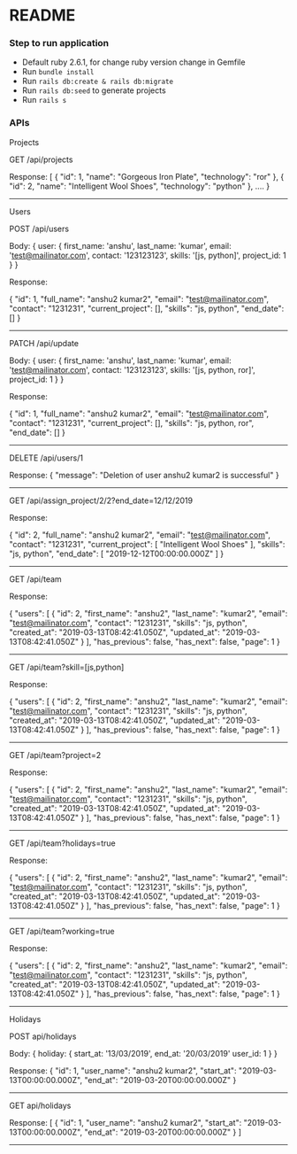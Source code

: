 # README

### Step to run application
- Default ruby 2.6.1, for change ruby version change in Gemfile
- Run `bundle install`
- Run `rails db:create & rails db:migrate`
- Run `rails db:seed` to generate projects
- Run `rails s`

### APIs

Projects

GET /api/projects

Response:
[
  {
      "id": 1,
      "name": "Gorgeous Iron Plate",
      "technology": "ror"
  },
  {
      "id": 2,
      "name": "Intelligent Wool Shoes",
      "technology": "python"
  },
  ....
}

--------------------------------------------

Users

POST /api/users

Body:
{
  user: {
    first_name: 'anshu',
    last_name: 'kumar',
    email: 'test@mailinator.com',
    contact: '123123123',
    skills: '[js, python]',
    project_id: 1
  }
}

Response:

{
    "id": 1,
    "full_name": "anshu2 kumar2",
    "email": "test@mailinator.com",
    "contact": "1231231",
    "current_project": [],
    "skills": "js, python",
    "end_date": []
}

--------------------------------------------

PATCH /api/update

Body:
{
  user: {
    first_name: 'anshu',
    last_name: 'kumar',
    email: 'test@mailinator.com',
    contact: '123123123',
    skills: '[js, python, ror]',
    project_id: 1
  }
}

Response:

{
    "id": 1,
    "full_name": "anshu2 kumar2",
    "email": "test@mailinator.com",
    "contact": "1231231",
    "current_project": [],
    "skills": "js, python, ror",
    "end_date": []
}

--------------------------------------------

DELETE /api/users/1

Response:
{
    "message": "Deletion of user anshu2 kumar2 is successful"
}

--------------------------------------------

GET /api/assign_project/2/2?end_date=12/12/2019

Response:

{
    "id": 2,
    "full_name": "anshu2 kumar2",
    "email": "test@mailinator.com",
    "contact": "1231231",
    "current_project": [
        "Intelligent Wool Shoes"
    ],
    "skills": "js, python",
    "end_date": [
        "2019-12-12T00:00:00.000Z"
    ]
}

--------------------------------------------

GET /api/team

Response:

{
    "users": [
        {
            "id": 2,
            "first_name": "anshu2",
            "last_name": "kumar2",
            "email": "test@mailinator.com",
            "contact": "1231231",
            "skills": "js, python",
            "created_at": "2019-03-13T08:42:41.050Z",
            "updated_at": "2019-03-13T08:42:41.050Z"
        }
    ],
    "has_previous": false,
    "has_next": false,
    "page": 1
}

--------------------------------------------

GET /api/team?skill=[js,python]

Response:

{
    "users": [
        {
            "id": 2,
            "first_name": "anshu2",
            "last_name": "kumar2",
            "email": "test@mailinator.com",
            "contact": "1231231",
            "skills": "js, python",
            "created_at": "2019-03-13T08:42:41.050Z",
            "updated_at": "2019-03-13T08:42:41.050Z"
        }
    ],
    "has_previous": false,
    "has_next": false,
    "page": 1
}

--------------------------------------------

GET /api/team?project=2

Response:

{
    "users": [
        {
            "id": 2,
            "first_name": "anshu2",
            "last_name": "kumar2",
            "email": "test@mailinator.com",
            "contact": "1231231",
            "skills": "js, python",
            "created_at": "2019-03-13T08:42:41.050Z",
            "updated_at": "2019-03-13T08:42:41.050Z"
        }
    ],
    "has_previous": false,
    "has_next": false,
    "page": 1
}

--------------------------------------------

GET /api/team?holidays=true

Response:

{
    "users": [
        {
            "id": 2,
            "first_name": "anshu2",
            "last_name": "kumar2",
            "email": "test@mailinator.com",
            "contact": "1231231",
            "skills": "js, python",
            "created_at": "2019-03-13T08:42:41.050Z",
            "updated_at": "2019-03-13T08:42:41.050Z"
        }
    ],
    "has_previous": false,
    "has_next": false,
    "page": 1
}

--------------------------------------------

GET /api/team?working=true

Response:

{
    "users": [
        {
            "id": 2,
            "first_name": "anshu2",
            "last_name": "kumar2",
            "email": "test@mailinator.com",
            "contact": "1231231",
            "skills": "js, python",
            "created_at": "2019-03-13T08:42:41.050Z",
            "updated_at": "2019-03-13T08:42:41.050Z"
        }
    ],
    "has_previous": false,
    "has_next": false,
    "page": 1
}

--------------------------------------------

Holidays

POST api/holidays

Body:
{
  holiday: {
    start_at: '13/03/2019',
    end_at: '20/03/2019'
    user_id: 1
  }
}

Response: {
    "id": 1,
    "user_name": "anshu2 kumar2",
    "start_at": "2019-03-13T00:00:00.000Z",
    "end_at": "2019-03-20T00:00:00.000Z"
  }

--------------------------------------------

GET api/holidays

Response: [
    {
        "id": 1,
        "user_name": "anshu2 kumar2",
        "start_at": "2019-03-13T00:00:00.000Z",
        "end_at": "2019-03-20T00:00:00.000Z"
    }
]

----------------------------------------------
